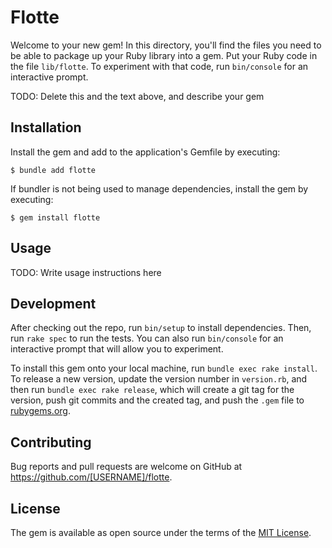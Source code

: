 # Flotte

Welcome to your new gem! In this directory, you'll find the files you need to be able to package up your Ruby library into a gem. Put your Ruby code in the file `lib/flotte`. To experiment with that code, run `bin/console` for an interactive prompt.

TODO: Delete this and the text above, and describe your gem

## Installation

Install the gem and add to the application's Gemfile by executing:

    $ bundle add flotte

If bundler is not being used to manage dependencies, install the gem by executing:

    $ gem install flotte

## Usage

TODO: Write usage instructions here

## Development

After checking out the repo, run `bin/setup` to install dependencies. Then, run `rake spec` to run the tests. You can also run `bin/console` for an interactive prompt that will allow you to experiment.

To install this gem onto your local machine, run `bundle exec rake install`. To release a new version, update the version number in `version.rb`, and then run `bundle exec rake release`, which will create a git tag for the version, push git commits and the created tag, and push the `.gem` file to [rubygems.org](https://rubygems.org).

## Contributing

Bug reports and pull requests are welcome on GitHub at https://github.com/[USERNAME]/flotte.

## License

The gem is available as open source under the terms of the [MIT License](https://opensource.org/licenses/MIT).
